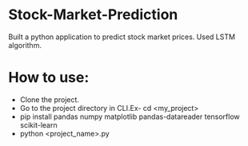 # Stock-Market-Prediction

Built a python application to predict stock market prices.
Used LSTM algorithm.

# How to use:

* Clone the project.
* Go to the project directory in CLI.Ex- cd <my_project>
* pip install pandas numpy matplotlib pandas-datareader tensorflow scikit-learn
* python <project_name>.py
